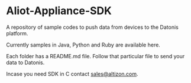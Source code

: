 Aliot-Appliance-SDK
===================

A repository of sample codes to push data from devices to the Datonis platform.

Currently samples in Java, Python and Ruby are available here.

Each folder has a README.md file. Follow that particular file to send your data to Datonis.

Incase you need SDK in C contact sales@altizon.com.
